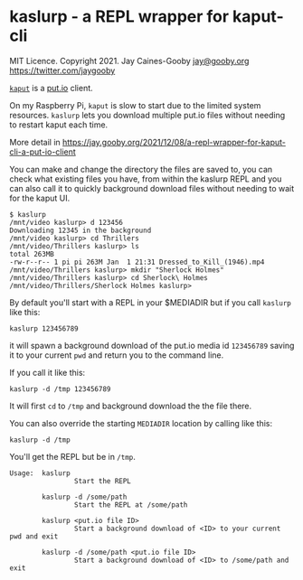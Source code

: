 # kaslurp - a REPL wrapper for kaput-cli 

MIT Licence. Copyright 2021. Jay Caines-Gooby jay@gooby.org
https://twitter.com/jaygooby

[`kaput`](https://github.com/davidchalifoux/kaput-cli)
is a [put.io](https://put.io) client.

On my Raspberry Pi, `kaput` is slow to start due
to the limited system resources. `kaslurp`
lets you download multiple put.io files without
needing to restart kaput each time.

More detail in https://jay.gooby.org/2021/12/08/a-repl-wrapper-for-kaput-cli-a-put-io-client

You can make and change the directory the files are saved to,
you can check what existing files you have, from
within the kaslurp REPL and you can also call it to
quickly background download files without needing to
wait for the kaput UI.

```
$ kaslurp
/mnt/video kaslurp> d 123456
Downloading 12345 in the background
/mnt/video kaslurp> cd Thrillers
/mnt/video/Thrillers kaslurp> ls
total 263MB
-rw-r--r-- 1 pi pi 263M Jan  1 21:31 Dressed_to_Kill_(1946).mp4
/mnt/video/Thrillers kaslurp> mkdir "Sherlock Holmes"
/mnt/video/Thrillers kaslurp> cd Sherlock\ Holmes
/mnt/video/Thrillers/Sherlock Holmes kaslurp>
```

By default you'll start with a REPL in your $MEDIADIR
but if you call `kaslurp` like this:

```
kaslurp 123456789
```

it will spawn a background download of the put.io
media id `123456789` saving it to your current `pwd`
and return you to the command line.

If you call it like this:

```
kaslurp -d /tmp 123456789
```

It will first `cd` to `/tmp` and background download the
the file there.

You can also override the starting `MEDIADIR` location
by calling like this:

```
kaslurp -d /tmp
```

You'll get the REPL but be in `/tmp`.

```
Usage:  kaslurp
                Start the REPL

        kaslurp -d /some/path
                Start the REPL at /some/path

        kaslurp <put.io file ID>
                Start a background download of <ID> to your current pwd and exit

        kaslurp -d /some/path <put.io file ID>
                Start a background download of <ID> to /some/path and exit
```        
